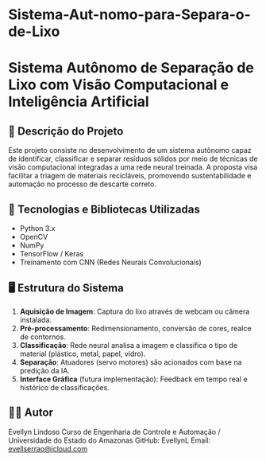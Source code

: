 # Sistema-Aut-nomo-para-Separa-o-de-Lixo

<!-- Este é meu primeiro projeto de iniciação científica, então para fins acadêmicos irei documentar todo projeto nesse repositório do GitHub 
caso tenha alguma dúvida ou queira entrar em contato: evellserrao@icloud.com -->

# Sistema Autônomo de Separação de Lixo com Visão Computacional e Inteligência Artificial

## 📌 Descrição do Projeto

Este projeto consiste no desenvolvimento de um sistema autônomo capaz de identificar, classificar e separar resíduos sólidos por meio de técnicas de visão computacional integradas a uma rede neural treinada. A proposta visa facilitar a triagem de materiais recicláveis, promovendo sustentabilidade e automação no processo de descarte correto.

## 🧠 Tecnologias e Bibliotecas Utilizadas

- Python 3.x
- OpenCV
- NumPy
- TensorFlow / Keras
- Treinamento com CNN (Redes Neurais Convolucionais)

## 🖥️ Estrutura do Sistema

1. **Aquisição de Imagem**: Captura do lixo através de webcam ou câmera instalada.
2. **Pré-processamento**: Redimensionamento, conversão de cores, realce de contornos.
3. **Classificação**: Rede neural analisa a imagem e classifica o tipo de material (plástico, metal, papel, vidro).
4. **Separação**: Atuadores (servo motores) são acionados com base na predição da IA.
5. **Interface Gráfica** (futura implementação): Feedback em tempo real e histórico de classificações.

## 👨‍💻 Autor

Evellyn Lindoso 
Curso de Engenharia de Controle e Automação / Universidade do Estado do Amazonas
GitHub: EvellynL
Email: evellserrao@icloud.com




